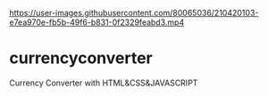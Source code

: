 

https://user-images.githubusercontent.com/80065036/210420103-e7ea970e-fb5b-49f6-b831-0f2329feabd3.mp4

# currencyconverter
Currency Converter with HTML&amp;CSS&amp;JAVASCRIPT
